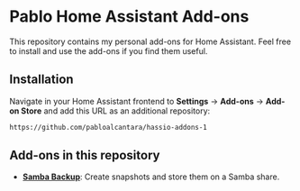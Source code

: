 # Pablo Home Assistant Add-ons

This repository contains my personal add-ons for Home Assistant. Feel free to install and use the add-ons if you find them useful.

## Installation

Navigate in your Home Assistant frontend to **Settings** -> **Add-ons** -> **Add-on Store** and add this URL as an additional repository:
```txt
https://github.com/pabloalcantara/hassio-addons-1
```

## Add-ons in this repository
 - **[Samba Backup](/samba-backup/README.md)**: Create snapshots and store them on a Samba share.
